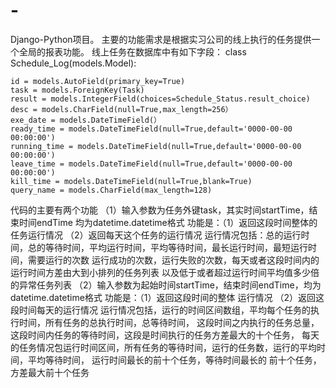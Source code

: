 # -
Django-Python项目。
主要的功能需求是根据实习公司的线上执行的任务提供一个全局的报表功能。
线上任务在数据库中有如下字段：
class Schedule_Log(models.Model):

    id = models.AutoField(primary_key=True)
    task = models.ForeignKey(Task)
    result = models.IntegerField(choices=Schedule_Status.result_choice)
    desc = models.CharField(null=True,max_length=256）
    exe_date = models.DateTimeField(）
    ready_time = models.DateTimeField(null=True,default='0000-00-00 00:00:00')
    running_time = models.DateTimeField(null=True,default='0000-00-00 00:00:00')
    leave_time = models.DateTimeField(null=True,default='0000-00-00 00:00:00')
    kill_time = models.DateTimeField(null=True,blank=True)
    query_name = models.CharField(max_length=128)

代码的主要有两个功能
（1）输入参数为任务外键task，其实时间startTime，结束时间endTime 均为datetime.datetime格式
     功能是：（1）返回这段时间整体的任务运行情况 （2）返回每天这个任务的运行情况
     运行情况包括：总的运行时间，总的等待时间，平均运行时间，平均等待时间，最长运行时间，最短运行时间，需要运行的次数
     运行成功的次数，运行失败的次数，每天或者这段时间内的运行时间方差由大到小排列的任务列表
     以及低于或者超过运行时间平均值多少倍的异常任务列表
（2）输入参数为起始时间startTime，结束时间endTime，均为datetime.datetime格式
     功能是：（1）返回这段时间的整体 运行情况  （2）返回这段时间每天的运行情况
     运行情况包括，运行的时间区间数组，平均每个任务的执行时间，所有任务的总执行时间，总等待时间，
     这段时间之内执行的任务总量，这段时间内任务的等待时间，这段是时间执行的任务方差最大的十个任务，
     每天的任务情况包运行时间区间，所有任务的等待时间，运行的任务数，运行的平均时间，平均等待时间，
     运行时间最长的前十个任务，等待时间最长的 前十个任务，方差最大前十个任务
